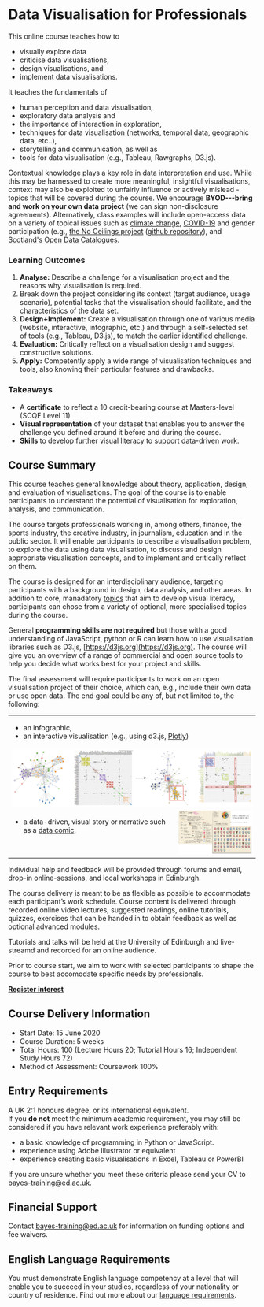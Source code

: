 # Data Visualisation for Professionals

This online course teaches how to
* visually explore data
* criticise data visualisations, 
* design visualisations, and 
* implement data visualisations. 

It teaches the fundamentals of 
* human perception and data visualisation, 
* exploratory data analysis and 
* the importance of interaction in exploration, 
* techniques for data visualisation (networks, temporal data, geographic data, etc..), 
* storytelling and communication, as well as 
* tools for data visualisation (e.g., Tableau, Rawgraphs, D3.js).

Contextual knowledge plays a key role in data interpretation and use. While this may be harnessed to create more meaningful, insightful visualisations, context may also be exploited to unfairly influence or actively mislead - topics that will be covered during the course. We encourage **BYOD---bring and work on your own data project** (we can sign non-disclosure agreements). Alternatively, class examples will include open-access data on a variety of topical issues such as [climate change](https://climateknowledgeportal.worldbank.org), [COVID-19](https://github.com/CSSEGISandData/COVID-19) and gender participation (e.g., [the No Ceilings project](http://www.noceilings.org/about) ([github repository](https://github.com/fathominfo/noceilings-data)), and [Scotland's Open Data Catalogues](http://okfnscot.github.io/open-data-scotland).

### Learning Outcomes
1. **Analyse:** Describe a challenge for a visualisation project and the reasons why visualisation is required. 
2. Break down the project considering its context (target audience, usage scenario), potential tasks that the visualisation should facilitate, and the characteristics of the data set.
3. **Design+Implement:** Create a visualisation through one of various media (website, interactive, infographic, etc.) and through a self-selected set of tools (e.g., Tableau, D3.js), to match the earlier identified challenge.
4. **Evaluation:** Critically reflect on a visualisation design and suggest constructive solutions. 
5. **Apply:** Competently apply a wide range of visualisation techniques and tools, also knowing their particular features and drawbacks.

### Takeaways 
* A **certificate** to reflect a 10 credit-bearing course at Masters-level (SCQF Level 11)
* **Visual representation** of your dataset that enables you to answer the challenge you defined around it before and during the course.
* **Skills** to develop further visual literacy to support data-driven work.

## Course Summary

This course teaches general knowledge about theory, application, design, and evaluation of visualisations. The goal of the course is to enable participants to understand the potential of visualisation for exploration, analysis, and communication.  
<!-- img src = "images/data_to_vis_to_action.png" alt = "data to visualisation to information to action" / -->

The course targets professionals working in, among others, finance, the sports industry, the creative industry, in journalism, education and in the public sector. It will enable participants to describe a visualisation problem, to explore the data using data visualisation, to discuss and design appropriate visualisation concepts, and to implement and critically reflect on them. 

The course is designed for an interdisciplinary audience, targeting participants with a background in design, data analysis, and other areas. In addition to core, manadatory [topics](./content.html) that aim to develop visual literacy, participants can chose from a variety of optional, more specialised topics during the course.

General __programming skills are not required__ but those with a good understanding of JavaScript, python or R can learn how to use visualisation libraries such as D3.js, [https://d3js.org](https://d3js.org). The course will give you an overview of a range of commercial and open source tools to help you decide what works best for your project and skills.  
<!-- img src = "images/tools_bcg_matrix.png" alt = "annotated tool selection" / -->

The final assessment will require participants to work on an open visualisation project of their choice, which can, e.g., include their own data or use open data. The end goal could be any of, but not limited to, the following: 

<table>
  <tr>
    <td style = "vertical-align:top;" colspan = 2>
      <ul>
        <li>an infographic, </li>
        <li>an interactive visualisation (e.g., using d3.js, <a href="https://plot.ly">Plotly</a>) </li>
      </ul>
  </tr><tr>
    <td  style = "horizontal-align:center;"  colspan = 2><img src = "images/interactivity.png" alt = "interactivity - coupled networks &amp; matrices width = 550"</td>
   </tr><tr>
   <td style = "vertical-align:top;">
      <ul>
        <li>a data-driven, visual story or narrative such as a <a href="http://datacomics.net">data comic</a>.</li>
      </ul>
    </td>
    <td style = "vertical-align:center; width:150px;"><img src = "images/visual_storytelling.png" width = 350 alt = "visual storytelling" /></td>
  </tr>
</table>

Individual help and feedback will be provided through forums and email, drop-in online-sessions, and local workshops in Edinburgh. 

The course delivery is meant to be as flexible as possible to accommodate each participant’s work schedule. Course content is delivered through recorded online video lectures, suggested readings, online tutorials, quizzes, exercises that can be handed in to obtain feedback as well as optional advanced modules.

Tutorials and talks will be held at the University of Edinburgh and live-streamd and recorded for an online audience. 

Prior to course start, we aim to work with selected participants to shape the course to best accomodate specific needs by professionals. 


__[Register interest](https://www.ed.ac.uk/bayes/about-us/our-work/education/workforce-development/courses/data-visualisation/register-your-interest)__

## Course Delivery Information
* Start Date: 15 June 2020
* Course Duration: 5 weeks
* Total Hours: 100 (Lecture Hours 20; Tutorial Hours 16; Independent Study Hours 72) 
* Method of Assessment: Coursework 100%

## Entry Requirements
A UK 2:1 honours degree, or its international equivalent.  
If you __do not__ meet the minimum academic requirement, you may still be considered if you have relevant work experience preferably with:

* a basic knowledge of programming in Python or JavaScript.
* experience using Adobe Illustrator or equivalent
* experience creating basic visualisations in Excel, Tableau or PowerBI

If you are unsure whether you meet these criteria please send your CV to [bayes-training@ed.ac.uk](bayes-training@ed.ac.uk).

## Financial Support
Contact [bayes-training@ed.ac.uk](bayes-training@ed.ac.uk) for information on funding options and fee waivers.

## English Language Requirements
You must demonstrate English language competency at a level that will enable you to succeed in your studies, regardless of your nationality or country of residence.
Find out more about our [language requirements](http://www.edin.ac/pgdf-english).

